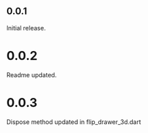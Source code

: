 ## 0.0.1

Initial release.

# 0.0.2

Readme updated.

# 0.0.3

Dispose method updated in flip_drawer_3d.dart
